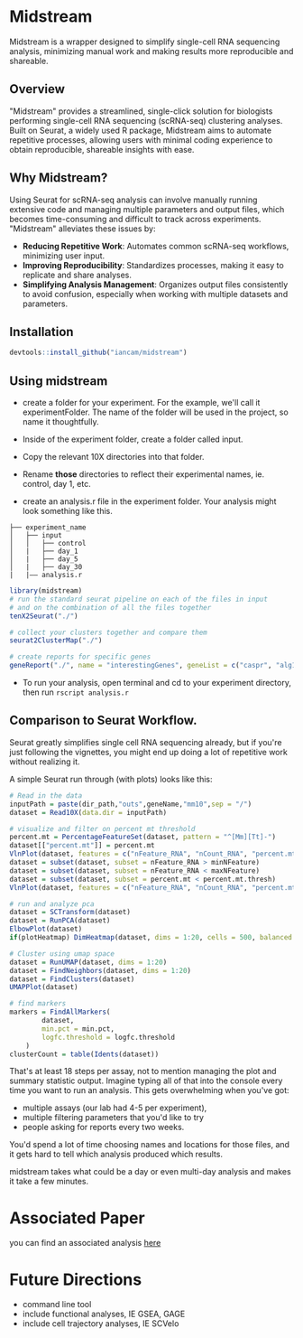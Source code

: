 # Midstream

Midstream is a wrapper designed to simplify single-cell RNA sequencing analysis, minimizing manual work and making results more reproducible and shareable.

## Overview

"Midstream" provides a streamlined, single-click solution for biologists performing single-cell RNA sequencing (scRNA-seq) clustering analyses. Built on Seurat, a widely used R package, Midstream aims to automate repetitive processes, allowing users with minimal coding experience to obtain reproducible, shareable insights with ease.

## Why Midstream?

Using Seurat for scRNA-seq analysis can involve manually running extensive code and managing multiple parameters and output files, which becomes time-consuming and difficult to track across experiments. "Midstream" alleviates these issues by:

- **Reducing Repetitive Work**: Automates common scRNA-seq workflows, minimizing user input.
- **Improving Reproducibility**: Standardizes processes, making it easy to replicate and share analyses.
- **Simplifying Analysis Management**: Organizes output files consistently to avoid confusion, especially when working with multiple datasets and parameters.

## Installation

```r
devtools::install_github("iancam/midstream")
```

## Using midstream

- create a folder for your experiment. For the example, we'll call it experimentFolder. The name of the folder will be used in the project, so name it thoughtfully.

- Inside of the experiment folder, create a folder called input.

- Copy the relevant 10X directories into that folder.

- Rename **those** directories to reflect their experimental names, ie. control, day 1, etc.

- create an analysis.r file in the experiment folder.
  Your analysis might look something like this.

```
├── experiment_name
│   ├── input
│   │   ├── control
│   |   ├── day_1
│   |   ├── day_5
│   |   ├── day_30
|   |–– analysis.r
```

```r
library(midstream)
# run the standard seurat pipeline on each of the files in input
# and on the combination of all the files together
tenX2Seurat("./")

# collect your clusters together and compare them
seurat2ClusterMap("./")

# create reports for specific genes
geneReport("./", name = "interestingGenes", geneList = c("caspr", "alg1", "pepp2")))

```

- To run your analysis, open terminal and cd to your experiment directory, then run `rscript analysis.r`

## Comparison to Seurat Workflow.

Seurat greatly simplifies single cell RNA sequencing already, but if you're just following the vignettes, you might end up doing a lot of repetitive work without realizing it.

A simple Seurat run through (with plots) looks like this:

```r
# Read in the data
inputPath = paste(dir_path,"outs",geneName,"mm10",sep = "/")
dataset = Read10X(data.dir = inputPath)

# visualize and filter on percent mt threshold
percent.mt = PercentageFeatureSet(dataset, pattern = "^[Mm][Tt]-")
dataset[["percent.mt"]] = percent.mt
VlnPlot(dataset, features = c("nFeature_RNA", "nCount_RNA", "percent.mt"), ncol = 3, combine = T)
dataset = subset(dataset, subset = nFeature_RNA > minNFeature)
dataset = subset(dataset, subset = nFeature_RNA < maxNFeature)
dataset = subset(dataset, subset = percent.mt < percent.mt.thresh)
VlnPlot(dataset, features = c("nFeature_RNA", "nCount_RNA", "percent.mt"), ncol = 3, combine = T)

# run and analyze pca
dataset = SCTransform(dataset)
dataset = RunPCA(dataset)
ElbowPlot(dataset)
if(plotHeatmap) DimHeatmap(dataset, dims = 1:20, cells = 500, balanced = TRUE))

# Cluster using umap space
dataset = RunUMAP(dataset, dims = 1:20)
dataset = FindNeighbors(dataset, dims = 1:20)
dataset = FindClusters(dataset)
UMAPPlot(dataset)

# find markers
markers = FindAllMarkers(
        dataset,
        min.pct = min.pct,
        logfc.threshold = logfc.threshold
    )
clusterCount = table(Idents(dataset))
```

That's at least 18 steps per assay, not to mention managing the plot and summary statistic output. Imagine typing all of that into the console every time you want to run an analysis. This gets overwhelming when you've got:

- multiple assays (our lab had 4-5 per experiment),
- multiple filtering parameters that you'd like to try
- people asking for reports every two weeks.

You'd spend a lot of time choosing names and locations for those files, and it gets hard to tell which analysis produced which results.

midstream takes what could be a day or even multi-day analysis and makes it take a few minutes.

# Associated Paper

you can find an associated analysis [here](https://www.researchgate.net/publication/360846890_Single_Cell_RNA_Sequencing_and_Binary_Hierarchical_Clustering_Defines_Lung_Interstitial_Macrophage_Heterogeneity_in_Response_to_Hypoxia)

# Future Directions

- command line tool
- include functional analyses, IE GSEA, GAGE
- include cell trajectory analyses, IE SCVelo
